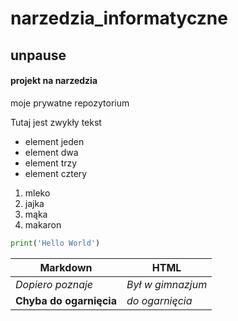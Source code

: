 # narzedzia_informatyczne
## unpause
#### projekt na narzedzia
moje prywatne repozytorium

Tutaj jest zwykły tekst

- element jeden
- element dwa
- element trzy
- element cztery

1. mleko
2. jajka
3. mąka
4. makaron

``` python
print('Hello World')
```

|   Markdown   | HTML |
|--------------|---------------|
| *Dopiero poznaje* | *Był w gimnazjum* | \
| **Chyba do ogarnięcia** | _do ogarnięcia_ | \
